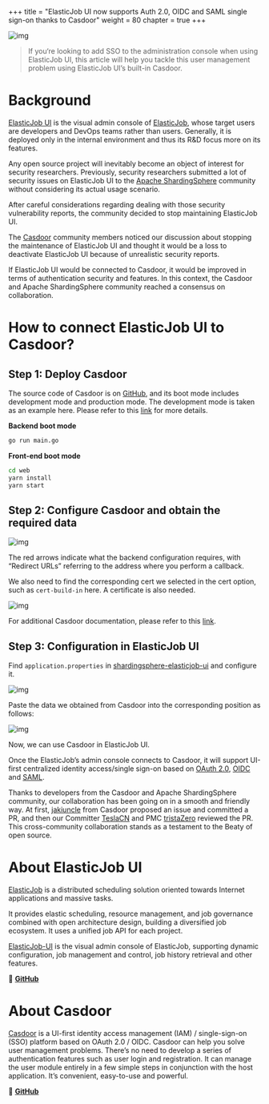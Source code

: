 +++
title = "ElasticJob UI now supports Auth 2.0, OIDC and SAML single sign-on thanks to Casdoor"
weight = 80
chapter = true 
+++

![img](https://shardingsphere.apache.org/blog/img/2022_11_22_ElasticJob_UI_now_supports_Auth_2.0,_OIDC_and_SAML_single_sign-on_thanks_to_Casdoor1.png)

> If you‘re looking to add SSO to the administration console when using ElasticJob UI, this article will help you tackle this user management problem using ElasticJob UI’s built-in Casdoor.

# Background

[ElasticJob UI](https://github.com/apache/shardingsphere-elasticjob-ui) is the visual admin console of [ElasticJob](https://github.com/apache/shardingsphere-elasticjob), whose target users are developers and DevOps teams rather than users. Generally, it is deployed only in the internal environment and thus its R&D focus more on its features.

Any open source project will inevitably become an object of interest for security researchers. Previously, security researchers submitted a lot of security issues on ElasticJob UI to the [Apache ShardingSphere](https://shardingsphere.apache.org/) community without considering its actual usage scenario.

After careful considerations regarding dealing with those security vulnerability reports, the community decided to stop maintaining ElasticJob UI.

The [Casdoor](https://casdoor.org/) community members noticed our discussion about stopping the maintenance of ElasticJob UI and thought it would be a loss to deactivate ElasticJob UI because of unrealistic security reports.

If ElasticJob UI would be connected to Casdoor, it would be improved in terms of authentication security and features. In this context, the Casdoor and Apache ShardingSphere community reached a consensus on collaboration.

# How to connect ElasticJob UI to Casdoor?

## Step 1: Deploy Casdoor

The source code of Casdoor is on [GitHub](https://github.com/casdoor/casdoor), and its boot mode includes development mode and production mode. The development mode is taken as an example here. Please refer to this [link](https://casdoor.org/docs/basic/server-installation) for more details.

**Backend boot mode**

```bash
go run main.go
```

**Front-end boot mode**

```bash
cd web
yarn install
yarn start
```

## Step 2: Configure Casdoor and obtain the required data

![img](https://shardingsphere.apache.org/blog/img/2022_11_22_ElasticJob_UI_now_supports_Auth_2.0,_OIDC_and_SAML_single_sign-on_thanks_to_Casdoor2.png)

The red arrows indicate what the backend configuration requires, with “Redirect URLs” referring to the address where you perform a callback.

We also need to find the corresponding cert we selected in the cert option, such as `cert-build-in` here. A certificate is also needed.

![img](https://shardingsphere.apache.org/blog/img/2022_11_22_ElasticJob_UI_now_supports_Auth_2.0,_OIDC_and_SAML_single_sign-on_thanks_to_Casdoor3.png)

For additional Casdoor documentation, please refer to this [link](https://casdoor.org/docs/overview).

## Step 3: Configuration in ElasticJob UI

Find `application.properties` in [shardingsphere-elasticjob-ui](https://github.com/apache/shardingsphere-elasticjob-ui) and configure it.

![img](https://shardingsphere.apache.org/blog/img/2022_11_22_ElasticJob_UI_now_supports_Auth_2.0,_OIDC_and_SAML_single_sign-on_thanks_to_Casdoor4.png)

Paste the data we obtained from Casdoor into the corresponding position as follows:

![img](https://shardingsphere.apache.org/blog/img/2022_11_22_ElasticJob_UI_now_supports_Auth_2.0,_OIDC_and_SAML_single_sign-on_thanks_to_Casdoor5.png)

Now, we can use Casdoor in ElasticJob UI.

Once the ElasticJob’s admin console connects to Casdoor, it will support UI-first centralized identity access/single sign-on based on [OAuth 2.0](https://oauth.net/2/), [OIDC](https://openid.net/connect/) and [SAML](https://auth0.com/blog/how-saml-authentication-works/).

Thanks to developers from the Casdoor and Apache ShardingSphere community, our collaboration has been going on in a smooth and friendly way. At first, [jakiuncle](https://github.com/jakiuncle) from Casdoor proposed an issue and committed a PR, and then our Committer [TeslaCN](https://github.com/TeslaCN) and PMC [tristaZero](https://github.com/tristaZero) reviewed the PR. This cross-community collaboration stands as a testament to the Beaty of open source.

# About ElasticJob UI

[ElasticJob](https://github.com/apache/shardingsphere-elasticjob) is a distributed scheduling solution oriented towards Internet applications and massive tasks.

It provides elastic scheduling, resource management, and job governance combined with open architecture design, building a diversified job ecosystem. It uses a unified job API for each project.

[ElasticJob-UI](https://github.com/apache/shardingsphere-elasticjob-ui) is the visual admin console of ElasticJob, supporting dynamic configuration, job management and control, job history retrieval and other features.

🔗 [**GitHub**](https://github.com/apache/shardingsphere-elasticjob-ui)

# About Casdoor

[Casdoor](https://casdoor.org/) is a UI-first identity access management (IAM) / single-sign-on (SSO) platform based on OAuth 2.0 / OIDC. Casdoor can help you solve user management problems. There’s no need to develop a series of authentication features such as user login and registration. It can manage the user module entirely in a few simple steps in conjunction with the host application. It’s convenient, easy-to-use and powerful.

🔗 [**GitHub**](https://github.com/casdoor/casdoor)